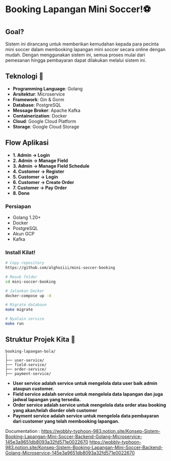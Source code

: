 # Booking Lapangan Mini Soccer!⚽
## Goal? 
Sistem ini dirancang untuk memberikan kemudahan kepada para pecinta mini soccer dalam membooking lapangan mini soccer secara online dengan mudah. Dengan menggunakan sistem ini, semua proses mulai dari pemesanan hingga pembayaran dapat dilakukan melalui sistem ini.

## Teknologi 🚀

- **Programming Language**: Golang
- **Arsitektur**: Microservice
- **Framework**: Gin & Gorm
- **Database**: PostgreSQL
- **Message Broker**: Apache Kafka
- **Containerization**: Docker
- **Cloud**: Google Cloud Platform
- **Storage**: Google Cloud Storage

## Flow Aplikasi
- **1. Admin → Login**
- **2. Admin → Manage Field**
- **3. Admin → Manage Field Schedule**
- **4. Customer → Register**
- **5. Customer → Login**
- **6. Customer → Create Order**
- **7. Customer → Pay Order**
- **8. Done**


### Persiapan 
- Golang 1.20+
- Docker
- PostgreSQL
- Akun GCP
- Kafka

### Install Kilat!

```bash
# Copy repository
https://github.com/alghoziii/mini-soccer-booking

# Masuk folder
cd mini-soccer-booking

# Jalankan Docker
docker-compose up -d

# Migrate database
make migrate

# Nyalain service
make run
```

## Struktur Projek Kita 📂

```
booking-lapangan-bola/
│
├── user-service/           
├── field-service/        
├── order-service/     
├── payment-service/
```

- **User service adalah service untuk mengelola data user baik admin ataupun customer.**
- **Field service adalah service untuk mengelola data lapangan dan juga jadwal lapangan yang tersedia.**
- **Order service adalah service untuk mengelola data order atau booking yang akan/telah diorder oleh customer**
- **Payment service adalah service untuk mengelola data pembayaran dari customer yang telah membooking lapangan.**

Documentation : https://wobbly-typhoon-983.notion.site/Konsep-Sistem-Booking-Lapangan-Mini-Soccer-Backend-Golang-Microservice-145e3a9651db8093a32fd571e0022670
https://wobbly-typhoon-983.notion.site/Konsep-Sistem-Booking-Lapangan-Mini-Soccer-Backend-Golang-Microservice-145e3a9651db8093a32fd571e0022670
